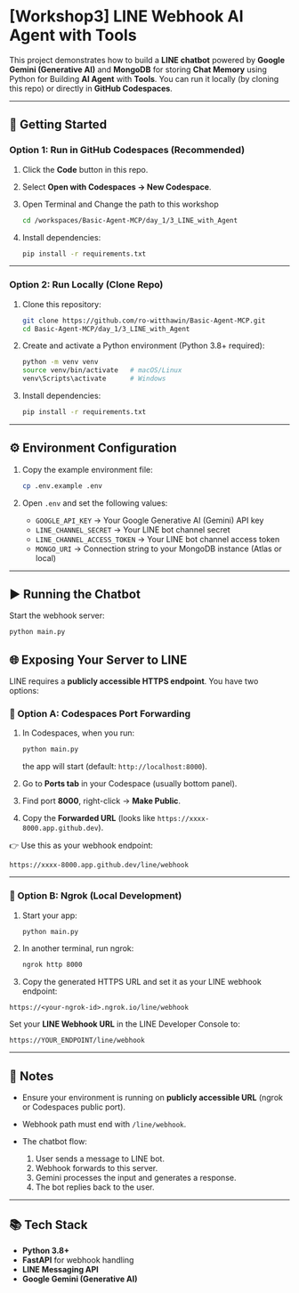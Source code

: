 # [Workshop3] LINE Webhook AI Agent with Tools

This project demonstrates how to build a **LINE chatbot** powered by **Google Gemini (Generative AI)** and **MongoDB** for storing **Chat Memory** using Python for Building **AI Agent** with **Tools**.
You can run it locally (by cloning this repo) or directly in **GitHub Codespaces**.

---

## 🚀 Getting Started

### Option 1: Run in GitHub Codespaces (Recommended)

1. Click the **Code** button in this repo.
2. Select **Open with Codespaces → New Codespace**.
3. Open Terminal and Change the path to this workshop
    ```bash
    cd /workspaces/Basic-Agent-MCP/day_1/3_LINE_with_Agent
    ```

4. Install dependencies:

   ```bash
   pip install -r requirements.txt
   ```

---

### Option 2: Run Locally (Clone Repo)

1. Clone this repository:

   ```bash
   git clone https://github.com/ro-witthawin/Basic-Agent-MCP.git
   cd Basic-Agent-MCP/day_1/3_LINE_with_Agent
   ```

2. Create and activate a Python environment (Python 3.8+ required):

   ```bash
   python -m venv venv
   source venv/bin/activate   # macOS/Linux
   venv\Scripts\activate      # Windows
   ```

3. Install dependencies:

   ```bash
   pip install -r requirements.txt
   ```

---

## ⚙️ Environment Configuration

1. Copy the example environment file:

   ```bash
   cp .env.example .env
   ```

2. Open `.env` and set the following values:

   * `GOOGLE_API_KEY` → Your Google Generative AI (Gemini) API key
   * `LINE_CHANNEL_SECRET` → Your LINE bot channel secret
   * `LINE_CHANNEL_ACCESS_TOKEN` → Your LINE bot channel access token
   * `MONGO_URI` → Connection string to your MongoDB instance (Atlas or local)

---

## ▶️ Running the Chatbot

Start the webhook server:

```bash
python main.py
```

## 🌐 Exposing Your Server to LINE

LINE requires a **publicly accessible HTTPS endpoint**. You have two options:

### 🔹 Option A: Codespaces Port Forwarding

1. In Codespaces, when you run:

   ```bash
   python main.py
   ```

   the app will start (default: `http://localhost:8000`).

2. Go to **Ports tab** in your Codespace (usually bottom panel).

3. Find port **8000**, right-click → **Make Public**.

4. Copy the **Forwarded URL** (looks like `https://xxxx-8000.app.github.dev`).

👉 Use this as your webhook endpoint:

```
https://xxxx-8000.app.github.dev/line/webhook
```

---

### 🔹 Option B: Ngrok (Local Development)

1. Start your app:

   ```bash
   python main.py
   ```

2. In another terminal, run ngrok:

   ```bash
   ngrok http 8000
   ```

3. Copy the generated HTTPS URL and set it as your LINE webhook endpoint:

```
https://<your-ngrok-id>.ngrok.io/line/webhook
```


Set your **LINE Webhook URL** in the LINE Developer Console to:

```
https://YOUR_ENDPOINT/line/webhook
```

---

## 📌 Notes

* Ensure your environment is running on **publicly accessible URL** (ngrok or Codespaces public port).
* Webhook path must end with `/line/webhook`.
* The chatbot flow:

  1. User sends a message to LINE bot.
  2. Webhook forwards to this server.
  3. Gemini processes the input and generates a response.
  4. The bot replies back to the user.

---

## 📚 Tech Stack

* **Python 3.8+**
* **FastAPI** for webhook handling
* **LINE Messaging API**
* **Google Gemini (Generative AI)**